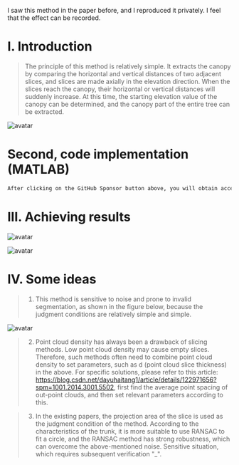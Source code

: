 I saw this method in the paper before, and I reproduced it privately. I feel that the effect can be recorded. 

#  I. Introduction 

>  The principle of this method is relatively simple. It extracts the canopy by comparing the horizontal and vertical distances of two adjacent slices, and slices are made axially in the elevation direction. When the slices reach the canopy, their horizontal or vertical distances will suddenly increase. At this time, the starting elevation value of the canopy can be determined, and the canopy part of the entire tree can be extracted. 

![avatar]( 8cd5f50d43d24884abc1ca9f724f5110.png) 

#  Second, code implementation (MATLAB) 

 ```python  
After clicking on the GitHub Sponsor button above, you will obtain access permissions to my private code repository ( https://github.com/slowlon/my_code_bar ) to view this blog code. By searching the code number of this blog, you can find the code you need, code number is: 2024020309574079868
 ```  
#  III. Achieving results 

![avatar]( d67224c05f5f4081adf92e111225cd0b.png) 

![avatar]( 2d61ec021f7545f2a7c63285ca31acde.png) 

#  IV. Some ideas 

>  1. This method is sensitive to noise and prone to invalid segmentation, as shown in the figure below, because the judgment conditions are relatively simple and simple. 

![avatar]( 46668e5490254d84809745b6d2aa1554.png) 

>  2. Point cloud density has always been a drawback of slicing methods. Low point cloud density may cause empty slices. Therefore, such methods often need to combine point cloud density to set parameters, such as d (point cloud slice thickness) in the above. For specific solutions, please refer to this article: https://blog.csdn.net/dayuhaitang1/article/details/122971656?spm=1001.2014.3001.5502, first find the average point spacing of out-point clouds, and then set relevant parameters according to this. 

>  3. In the existing papers, the projection area of the slice is used as the judgment condition of the method. According to the characteristics of the trunk, it is more suitable to use RANSAC to fit a circle, and the RANSAC method has strong robustness, which can overcome the above-mentioned noise. Sensitive situation, which requires subsequent verification "_". 

